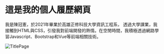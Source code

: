 # 這是我的個人履歷網頁
 我是陳冠憲，於2021年畢業於高雄正修科技大學資訊工程系， 透過大學課業，我接觸到HTML與CSS，引發我對前端開發的熱情。在空閒時間，我積極透過網路學習Javascript、Bootstrap和Vue等前端相關技術。

![TitlePage](/src/assets/ProjectPic/titlepage.png)
